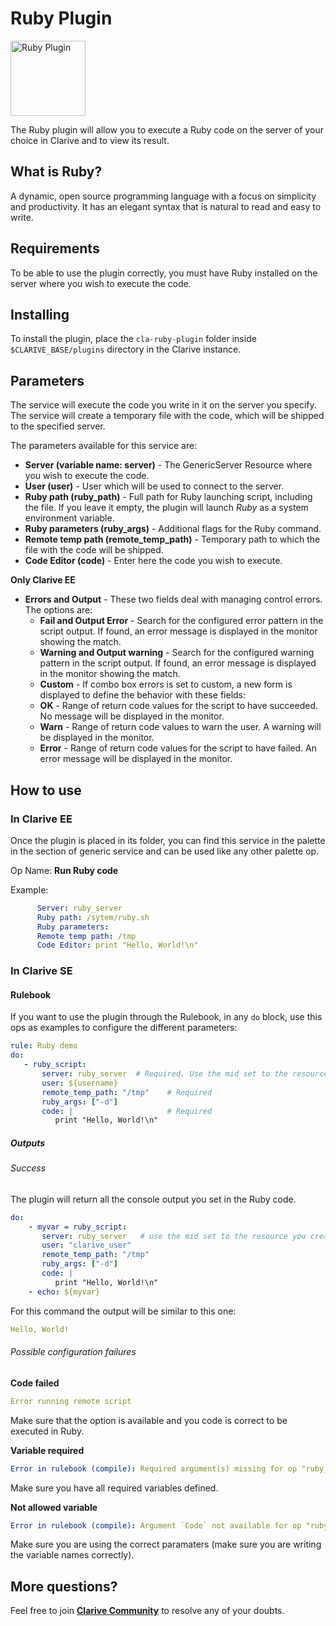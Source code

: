 # Ruby Plugin

<img src="https://cdn.jsdelivr.net/gh/clarive/cla-ruby-plugin@master/public/icon/ruby.svg?sanitize=true" alt="Ruby Plugin" title="Ruby Plugin" width="120" height="120">

The Ruby plugin will allow you to execute a Ruby code on the server of your choice in Clarive and to view its result.

## What is Ruby?

A dynamic, open source programming language with a focus on simplicity and productivity.  It has an elegant syntax that
is natural to read and easy to write.

## Requirements

To be able to use the plugin correctly, you must have Ruby installed on the server where you wish to execute the code.

## Installing

To install the plugin, place the `cla-ruby-plugin` folder inside `$CLARIVE_BASE/plugins` directory in the Clarive
instance.

## Parameters

The service will execute the code you write in it on the server you specify. The service will create a temporary file
with the code, which will be shipped to the specified server.

The parameters available for this service are:

- **Server (variable name: server)** - The GenericServer Resource where you wish to execute the code.
- **User (user)** - User which will be used to connect to the server.
- **Ruby path (ruby_path)** - Full path for Ruby launching script, including the file. If you leave it empty, the plugin will launch
  *Ruby* as a system environment variable.
- **Ruby parameters (ruby_args)** - Additional flags for the Ruby command.
- **Remote temp path (remote_temp_path)** - Temporary path to which the file with the code will be shipped.
- **Code Editor (code)** - Enter here the code you wish to execute.

**Only Clarive EE**

- **Errors and Output** - These two fields deal with managing control errors. The options are:
   - **Fail and Output Error** - Search for the configured error pattern in the script output. If found, an error
     message is displayed in the monitor showing the match.
   - **Warning and Output warning** - Search for the configured warning pattern in the script output. If found, an error
     message is displayed in the monitor showing the match.
   - **Custom** - If combo box errors is set to custom, a new form is displayed to define the behavior with these
     fields:
   - **OK** - Range of return code values for the script to have succeeded. No message will be displayed in the monitor.
   - **Warn** - Range of return code values to warn the user. A warning will be displayed in the monitor.
   - **Error** - Range of return code values for the script to have failed. An error message will be displayed in the
     monitor.

## How to use

### In Clarive EE

Once the plugin is placed in its folder, you can find this service in the palette in the section of generic service and can be used like any other palette op.

Op Name: **Run Ruby code**

Example:

```yaml
      Server: ruby_server
      Ruby path: /sytem/ruby.sh
      Ruby parameters:
      Remote temp path: /tmp
      Code Editor: print "Hello, World!\n"
``` 

### In Clarive SE

#### Rulebook

If you want to use the plugin through the Rulebook, in any `do` block, use this ops as examples to configure the different parameters:

```yaml
rule: Ruby demo
do:
   - ruby_script:
       server: ruby_server  # Required. Use the mid set to the resource you created
       user: ${username}    
       remote_temp_path: "/tmp"    # Required
       ruby_args: ["-d"]         
       code: |                     # Required
          print "Hello, World!\n"
```

##### Outputs

###### Success

The plugin will return all the console output you set in the Ruby code.

```yaml
do:
    - myvar = ruby_script:
       server: ruby_server   # use the mid set to the resource you created
       user: "clarive_user"
       remote_temp_path: "/tmp"
       ruby_args: ["-d"]        
       code: |
          print "Hello, World!\n"
    - echo: ${myvar}
```

For this command the output will be similar to this one:

```yaml
Hello, World! 
```

###### Possible configuration failures

**Code failed**

```yaml
Error running remote script
```

Make sure that the option is available and you code is correct to be executed in Ruby.

**Variable required**

```yaml
Error in rulebook (compile): Required argument(s) missing for op "ruby_script": "server"
```

Make sure you have all required variables defined.

**Not allowed variable**

```yaml
Error in rulebook (compile): Argument `Code` not available for op "ruby_script"
```

Make sure you are using the correct paramaters (make sure you are writing the variable names correctly).

## More questions?

Feel free to join **[Clarive Community](https://community.clarive.com/)** to resolve any of your doubts.